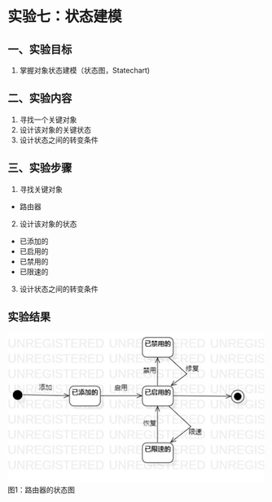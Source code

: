 # 实验七：状态建模  
  
## 一、实验目标  
  
1. 掌握对象状态建模（状态图，Statechart)  

## 二、实验内容  

1. 寻找一个关键对象  
2. 设计该对象的关键状态  
3. 设计状态之间的转变条件  

## 三、实验步骤  
  
1. 寻找关键对象
- 路由器  
2. 设计该对象的状态
- 已添加的  
- 已启用的  
- 已禁用的  
- 已限速的  
3. 设计状态之间的转变条件  
  

## 实验结果 
  
![路由器状态图](./路由器的状态图.jpg)  
图1：路由器的状态图  

